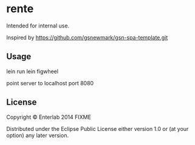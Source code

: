 # rente

Intended for internal use.

Inspired by https://github.com/gsnewmark/gsn-spa-template.git

## Usage

lein run
lein figwheel

point server to localhost port 8080

## License

Copyright © Enterlab 2014 FIXME

Distributed under the Eclipse Public License either version 1.0 or (at
your option) any later version.
